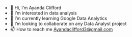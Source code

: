 - 👋 Hi, I’m Ayanda Clifford
- 👀 I’m interested in data analysis
- 🌱 I’m currently learning Google Data Analytics
- 💞️ I’m looking to collaborate on any Data Analyst project
- 📫 How to reach me Ayandaclifford3@gmail.com

<!---
Ayandaclifford/Ayandaclifford is a ✨ special ✨ repository because its `README.md` (this file) appears on your GitHub profile.
You can click the Preview link to take a look at your changes.
--->
